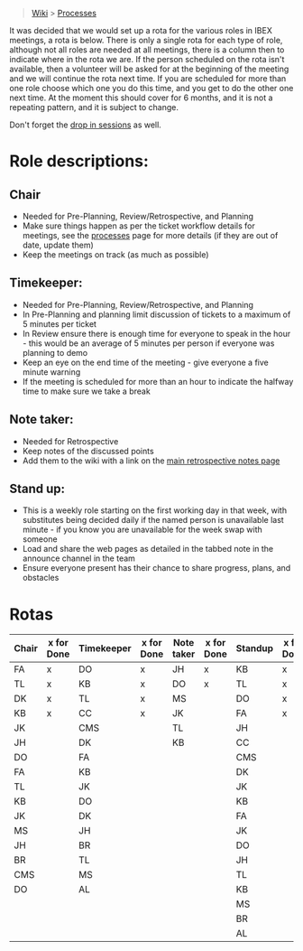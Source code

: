 > [Wiki](Home) > [Processes](Processes)

It was decided that we would set up a rota for the various roles in IBEX meetings, a rota is below. There is only a single rota for each type of role, although not all roles are needed at all meetings, there is a column then to indicate where in the rota we are. If the person scheduled on the rota isn't available, then a volunteer will be asked for at the beginning of the meeting and we will continue the rota next time. If you are scheduled for more than one role choose which one you do this time, and you get to do the other one next time. At the moment this should cover for 6 months, and it is not a repeating pattern, and it is subject to change.

Don't forget the [drop in sessions](https://github.com/ISISComputingGroup/IBEX/wiki/Instrument-Control-Drop-in-Session) as well.

# Role descriptions:
## Chair 
* Needed for Pre-Planning, Review/Retrospective, and Planning
* Make sure things happen as per the ticket workflow details for meetings, see the [processes](Processes) page for more details (if they are out of date, update them)
* Keep the meetings on track (as much as possible)

## Timekeeper:
* Needed for Pre-Planning, Review/Retrospective, and Planning
* In Pre-Planning and planning limit discussion of tickets to a maximum of 5 minutes per ticket
* In Review ensure there is enough time for everyone to speak in the hour - this would be an average of 5 minutes per person if everyone was planning to demo
* Keep an eye on the end time of the meeting - give everyone a five minute warning
* If the meeting is scheduled for more than an hour to indicate the halfway time to make sure we take a break

## Note taker:
* Needed for Retrospective
* Keep notes of the discussed points
* Add them to the wiki with a link on the [main retrospective notes page](Retrospective-Notes)

## Stand up:
* This is a weekly role starting on the first working day in that week, with substitutes being decided daily if the named person is unavailable last minute - if you know you are unavailable for the week swap with someone
* Load and share the web pages as detailed in the tabbed note in the announce channel in the team
* Ensure everyone present has their chance to share progress, plans, and obstacles

# Rotas

| Chair | x for Done | Timekeeper | x for Done | Note taker | x for Done |Standup | x for Done |
| --- | --- | --- | --- | --- | --- |--- | --- |
| FA | x | DO | x | JH | x |KB | x |
| TL | x | KB | x | DO | x |TL | x |
| DK | x | TL | x | MS |  |DO | x |
| KB | x | CC | x | JK |  |FA | x |
| JK |  | CMS |  | TL |  | JH |  |
| JH |  | DK |  | KB |  | CC |  |
| DO |  | FA |  |  |  |CMS |  |
| FA |  | KB |  |  |  |DK |  |
| TL |  | JK |  |  |  |JK |  |
| KB |  | DO |  |  |  |KB |  |
| JK |  | DK |  |  |  |FA |  |
| MS |  | JH |  |  |  |JK |  |
| JH |  | BR |  |  |  |DO |  |
| BR |  | TL |  |  |  |JH |  |
| CMS |  | MS |  |  |  |TL |  |
| DO |  | AL |  |  |  |KB |  |
|  |  |  |  |  |  |MS |  |
|  |  |  |  |  |  |BR |  |
|  |  |  |  |  |  |AL |  |
